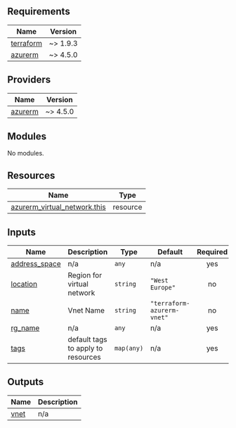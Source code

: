 <!-- BEGIN_TF_DOCS -->
## Requirements

| Name | Version |
|------|---------|
| <a name="requirement_terraform"></a> [terraform](#requirement\_terraform) | ~> 1.9.3 |
| <a name="requirement_azurerm"></a> [azurerm](#requirement\_azurerm) | ~> 4.5.0 |

## Providers

| Name | Version |
|------|---------|
| <a name="provider_azurerm"></a> [azurerm](#provider\_azurerm) | ~> 4.5.0 |

## Modules

No modules.

## Resources

| Name | Type |
|------|------|
| [azurerm_virtual_network.this](https://registry.terraform.io/providers/hashicorp/azurerm/latest/docs/resources/virtual_network) | resource |

## Inputs

| Name | Description | Type | Default | Required |
|------|-------------|------|---------|:--------:|
| <a name="input_address_space"></a> [address\_space](#input\_address\_space) | n/a | `any` | n/a | yes |
| <a name="input_location"></a> [location](#input\_location) | Region for virtual network | `string` | `"West Europe"` | no |
| <a name="input_name"></a> [name](#input\_name) | Vnet Name | `string` | `"terraform-azurerm-vnet"` | no |
| <a name="input_rg_name"></a> [rg\_name](#input\_rg\_name) | n/a | `any` | n/a | yes |
| <a name="input_tags"></a> [tags](#input\_tags) | default tags to apply to resources | `map(any)` | n/a | yes |

## Outputs

| Name | Description |
|------|-------------|
| <a name="output_vnet"></a> [vnet](#output\_vnet) | n/a |
<!-- END_TF_DOCS -->